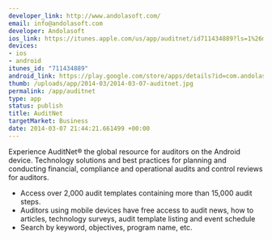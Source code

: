 ```yaml
--- 
developer_link: http://www.andolasoft.com/
email: info@andolasoft.com
developer: Andolasoft
ios_link: https://itunes.apple.com/us/app/auditnet/id711434889?ls=1%26mt=8
devices: 
- ios
- android
itunes_id: "711434889"
android_link: https://play.google.com/store/apps/details?id=com.andolasoft.Auditnet
thumb: /uploads/app/2014-03/2014-03-07-auditnet.jpg
permalink: /app/auditnet
type: app
status: publish
title: AuditNet
targetMarket: Business
date: 2014-03-07 21:44:21.661499 +00:00
---
```


Experience AuditNet® the global resource for auditors on the Android device.
Technology solutions and best practices for planning and conducting financial, compliance and operational audits and control reviews for auditors.
- Access over 2,000 audit templates containing more than 15,000 audit steps.
- Auditors using mobile devices have free access to audit news, how to articles, technology surveys, audit template listing and event schedule
- Search by keyword, objectives, program name, etc.
